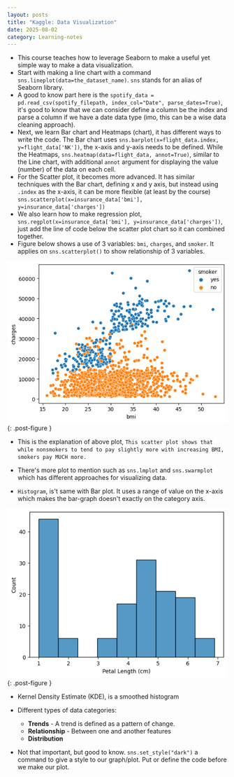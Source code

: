 ```yaml
---
layout: posts
title: "Kaggle: Data Visualization"
date: 2025-08-02
category: Learning-notes
---
```

- This course teaches how to leverage Seaborn to make a useful yet simple way to make a data visualization. 
- Start with making a line chart with a command `sns.lineplot(data=the_dataset_name)`. `sns` stands for an alias of Seaborn library.
- A good to know part here is the `spotify_data = pd.read_csv(spotify_filepath, index_col="Date", parse_dates=True)`, it's good to know that we can consider define a column be the index and parse a column if we have a date data type (imo, this can be a wise data cleaning approach).
- Next, we learn Bar chart and Heatmaps (chart), it has different ways to write the code. The Bar chart uses `sns.barplot(x=flight_data.index, y=flight_data['NK'])`, the x-axis and y-axis needs to be defined. While the Heatmaps, `sns.heatmap(data=flight_data, annot=True)`, similar to the Line chart, with additional `annot` argument for displaying the value (number) of the data on each cell.
- For the Scatter plot, it becomes more advanced. It has similar techniques with the Bar chart, defining x and y axis, but instead using `.index` as the x-axis, it can be more flexible (at least by the course) `sns.scatterplot(x=insurance_data['bmi'], y=insurance_data['charges'])`
- We also learn how to make regression plot, `sns.regplot(x=insurance_data['bmi'], y=insurance_data['charges'])`, just add the line of code below the scatter plot chart so it can combined together.
- Figure below shows a use of 3 variables: `bmi`, `charges`, and `smoker`. It applies on `sns.scatterplot()` to show relationship of 3 variables.

![Scatter Plot](/assets/images/posts/learning-notes/kaggle-data-viz/scatter-plot.png "Scatter Plot Illustration"){: .post-figure }

- This is the explanation of above plot, `This scatter plot shows that while nonsmokers to tend to pay slightly more with increasing BMI, smokers pay MUCH more.`
- There's more plot to mention such as `sns.lmplot` and `sns.swarmplot` which has different approaches for visualizing data.

- `Histogram`, is't same with Bar plot. It uses a range of value on the x-axis which makes the bar-graph doesn't exactly on the category axis.

![Histogram Plot](/assets/images/posts/learning-notes/kaggle-data-viz/histogram-plot.png "Histogram Plot Illustration"){: .post-figure }

- Kernel Density Estimate (KDE), is a smoothed histogram

- Different types of data categories:
	- **Trends** - A trend is defined as a pattern of change.
	- **Relationship** - Between one and another features
	- **Distribution** 
- Not that important, but good to know. `sns.set_style("dark")` a command to give a style to our graph/plot. Put or define the code before we make our plot.
